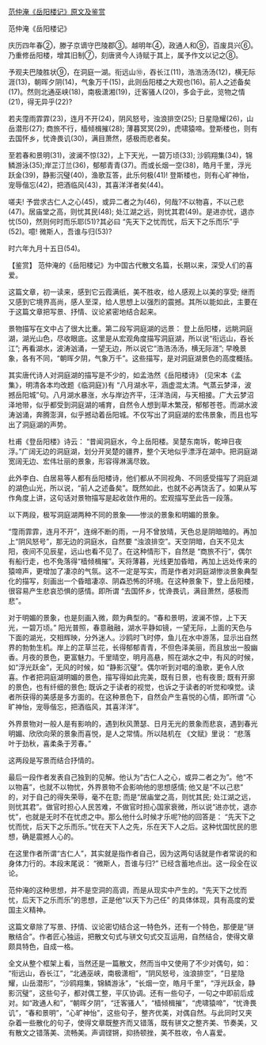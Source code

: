 [范仲淹《岳阳楼记》原文及鉴赏](https://www.vrrw.net/wx/10138.html)

范仲淹《岳阳楼记》

庆历四年春②，滕子京谪守巴陵郡③。越明年④，政通人和⑨，百废具兴⑥。乃重修岳阳楼，增其旧制⑦，刻唐贤今人诗赋于其上，属予作文以记之⑧。

予观夫巴陵胜状⑨，在洞庭一湖。衔远山⑩，吞长江(11)，浩浩汤汤(12)，横无际涯(13)，朝晖夕阴(14)，气象万千(15)，此则岳阳楼之大观也(16)。前人之述备矣(17)。然则北通巫峡(18)，南极潇湘(19)，迁客骚人(20)，多会于此，览物之情(21)，得无异乎(22)?

若夫霪雨霏霏(23)，连月不开(24)，阴风怒号，浊浪排空(25); 日星隐耀(26)，山岳潜形(27); 商旅不行，樯倾楫摧(28); 薄暮冥冥(29)，虎啸猿啼。登斯楼也，则有去国怀乡，忧谗畏讥(30)，满目萧然，感极而悲者矣。

至若春和景明(31)，波澜不惊(32)，上下天光，一碧万顷(33); 沙鸥翔集(34)，锦鳞游泳(35);岸芷汀兰(36)，郁郁青青(37)。而或长烟一空(38)，皓月千里，浮光跃金(39)，静影沉璧(40)，渔歌互答，此乐何极(41)! 登斯楼也，则有心旷神怡，宠辱偕忘(42)，把酒临风(43)，其喜洋洋者矣(44)。

嗟夫! 予尝求古仁人之心(45)，或异二者之为(46)，何哉?不以物喜，不以己悲(47)。居庙堂之高，则忧其民(48); 处江湖之远，则忧其君(49)。是进亦忧，退亦忧(50)，然则何时而乐耶(51)?其必曰 “先天下之忧而忧，后天下之乐而乐”乎(52)。噫! 微斯人，吾谁与归(53)?

时六年九月十五日(54)。



【鉴赏】 范仲淹的《岳阳楼记》为中国古代散文名篇，长期以来，深受人们的喜爱。

这篇文章，初一读来，感到它云霞满纸，美不胜收，给人感观上以美的享受; 继而又感到它境界高尚，感人至深，给人思想上以强烈的震撼。其所以能如此，主要在于这篇文章把写景、抒情、议论紧密地结合起来。

景物描写在文中占了很大比重。第二段写洞庭湖的远景： 登上岳阳楼，远眺洞庭湖，湖光山色，尽收眼底。这里是从宏观角度描写洞庭湖，所以说“衔远山，吞长江”; 再看湖水，波涛汹涌，一望无边，所以说它“浩浩汤汤，横无际涯”; 早晚景象，各有不同，“朝晖夕阴，气象万千”。这些描写，是对洞庭湖景色的高度概括。

其实唐代诗人对洞庭湖的描写是不少的，如孟浩然《岳阳楼诗》 (见宋本《孟集》，明清各本均改题《临洞庭》)有 “八月湖水平，涵虚混太清。气蒸云梦泽，波撼岳阳城”句。八月湖水暴涨，水与岸边齐平，汪洋浩阔，与天相接。广大云梦沼泽地带，似乎都受到洞庭湖的哺育，自然令人想到草木繁茂，郁郁苍苍。而湖水波涛汹涌，奔腾澎湃，似乎撼动着岳阳城。不仅写出了洞庭湖的宏伟景象，而且也写出了洞庭湖的声势。

杜甫《登岳阳楼》诗云： “昔闻洞庭水，今上岳阳楼。吴楚东南坼，乾坤日夜浮。”广阔无边的洞庭湖，划分开吴楚的疆界，整个天地似乎漂浮在湖中。把洞庭湖宽阔无边、宏伟壮丽的景象，形容得淋漓尽致。

此外李白、白居易等人都有岳阳楼诗，他们都从不同视角、不同感受描写了洞庭湖的湖色山光，所以说，“前人之述备矣”。既然如此，也就不必再饶舌了。如果从写作角度上讲，这句话对景物描写是起收敛作用的。宏观描写至此告一段落。

以下两段，极写洞庭湖两种不同的景象——惨淡的景象和明媚的景象。

“霪雨霏霏，连月不开”，连绵不断的雨，一月不曾放晴，天色总是阴暗暗的。再加上“阴风怒号”，那无边的洞庭水，自然要 “浊浪排空”。天空阴暗，白天不见太阳，夜间不见辰星，远山也看不见了。在这种情形下，自然是 “商旅不行”，偶尔有船行走，也不免落得“樯倾楫摧”。天将薄暮，光线更加昏暗，再加上远处传来的猿啼声，更增加了凄凉的气氛。这不一定是写实，而是作者对洞庭湖惨淡景象典型化的描写，刻画出一个昏暗凄凉、阴森恐怖的环境。在这种景象下，登上岳阳楼，很容易产生悲哀恐惧的感情。即所谓 “去国怀乡，忧谗畏讥，满目萧然，感极而悲”。

对于明媚的景象，也是刻画入微，颇为典型的。“春和景明，波澜不惊，上下天光，一碧万顷。” 阳光普照，春意融融，湖水平静如镜，一望无际，上面的天色与下面的湖光，交相辉映，分外迷人。沙鸥时飞时停，鱼儿在水中游荡，显示出自然界的勃勃生机。岸上的芷草兰花，长得郁郁青青，不但色泽美丽，而且放出一股幽香。月夜的景色，更富魅力。千里晴空，明月高悬，照在湖水之中，有风的时候，如“浮光跃金”，无风的时候，如 “静影沉璧”。偶尔听到对唱的渔歌，更令人欣喜。作者把洞庭湖明媚的景色，描写得如此完美，既有日景，也有夜景; 既有开廓的景色，也有纤细的景色; 既诉之于读者的视觉，也诉之于读者的听觉和嗅觉。读者所获得的美感是多方面的。在这种景色下，自然会产生喜悦的心情，即所谓 “心旷神怡，宠辱偕忘，把酒临风，其喜洋洋”。

外界景物对一般人是有影响的，遇到秋风萧瑟、日月无光的景象而悲哀，遇到春光明媚、欣欣向荣的景象而喜悦，是人之常情。所以陆机在 《文赋》里说： “悲落叶于劲秋，喜柔条于芳春。”

这两段是写景而结合抒情的。

最后一段作者发表自己独到的见解。他认为“古仁人之心，或异二者之为”。他“不以物喜”，也就不以物忧，外界景物不会影响他的思想感情; 他又是“不以己悲” 的，对于自己的得失荣辱，毫不在意; 而是“居庙堂之高，则忧其民; 处江湖之远，则忧其君”。做官时担心人民苦难，不做官时担心国家衰微，所以说“进亦忧，退亦忧”，也就是无时不在忧虑之中。那么他什么时候才乐呢?他的回答是： “先天下之忧而忧，后天下之乐而乐。”忧在天下人之先，乐在天下人之后。这种忧国忧民的思想，确是震撼人心的。

在这里作者所谓“古仁人”，其实就是指作者自己，因为这两句话就是作者常说的和身体力行的。本段末尾说： “微斯人，吾谁与归?” 已经含蓄地点出。这一段全在议论。

范仲淹的这种思想，并不是空洞的高调，而是从现实中产生的。“先天下之忧而忧，后天下之乐而乐”的思想，正是他“以天下为己任” 的具体体现，具有高度的爱国主义精神。

这篇文章除了写景、抒情、议论密切结合这一特色外，还有一个特色，那便是“骈散结合”。作者匠心独运，把散文句式与骈文句式交互运用，自然结合，使得文章颇具特色，自成一格。

全文从整个框架上看，当然还是一篇散文，然而当中又使用了不少对偶句，如： “衔远山，吞长江”，“北通巫峡，南极潇相”，“阴风怒号，浊浪排空”，“日星隐耀，山岳潜形”，“沙鸥翔集，锦鳞游泳”，“长烟一空，皓月千里”，“浮光跃金，静影沉璧”，这些句子，都对偶工整，平仄协调。还有一些句子，一句之中即前后成对。如“政通人和”，“朝晖夕阴”，“迁客骚人”，“樯倾楫摧”，“虎啸猿啼”，“忧谗畏讥”，“春和景明”，“心旷神怡”，这些句子，整齐优美，对偶自然。与此同时又夹杂着一些散化的句子，使得文章既整齐而又错落，既有骈文之整齐美、节奏美，又有散文之错落美、流畅美。声调铿锵，抑扬顿挫，美不胜收，令人喜爱。

